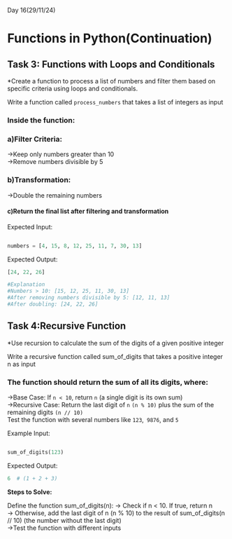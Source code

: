 Day 16(29/11/24)
# Functions in Python(Continuation)

## Task 3: Functions with Loops and Conditionals

*Create a function to process a list of numbers and filter them based on specific criteria using loops and conditionals.

Write a function called `process_numbers` that takes a list of integers as input 
### Inside the function:
### a)Filter Criteria:
->Keep only numbers greater than 10  
->Remove numbers divisible by 5  
### b)Transformation:
->Double the remaining numbers  
#### c)Return the final list after filtering and transformation  

Expected Input:
```python

numbers = [4, 15, 8, 12, 25, 11, 7, 30, 13]
```
Expected Output:

```python
[24, 22, 26]

#Explanation
#Numbers > 10: [15, 12, 25, 11, 30, 13]
#After removing numbers divisible by 5: [12, 11, 13]
#After doubling: [24, 22, 26]
```

## Task 4:Recursive Function

*Use recursion to calculate the sum of the digits of a given positive integer  

Write a recursive function called sum_of_digits that takes a positive integer n as input  
### The function should return the sum of all its digits, where:  
->Base Case: If `n < 10`, return `n` (a single digit is its own sum)  
->Recursive Case: Return the last digit of `n` `(n % 10)` plus the sum of the remaining digits `(n // 10)`  
Test the function with several numbers like `123`,` 9876`, and `5`


Example Input:
```python

sum_of_digits(123)
```
Expected Output:
```python
6  # (1 + 2 + 3)
```

**Steps to Solve:**

Define the function sum_of_digits(n):
-> Check if n < 10. If true, return n  
-> Otherwise, add the last digit of n (n % 10) to the result of sum_of_digits(n // 10) (the number without the last digit)  
->Test the function with different inputs  


















